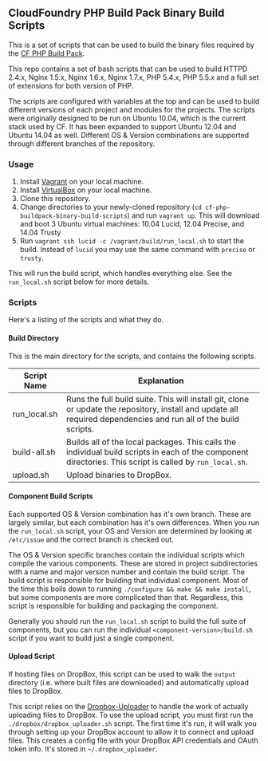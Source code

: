 ## CloudFoundry PHP Build Pack Binary Build Scripts

This is a set of scripts that can be used to build the binary files required by the [CF PHP Build Pack].

This repo contains a set of bash scripts that can be used to build HTTPD 2.4.x, Nginx 1.5.x, Nginx 1.6.x, Nginx 1.7.x, PHP 5.4.x, PHP 5.5.x and a full set of extensions for both version of PHP.  

The scripts are configured with variables at the top and can be used to build different versions of each project and modules for the projects.  The scripts were originally designed to be run on Ubuntu 10.04, which is the current stack used by CF.  It has been expanded to support Ubuntu 12.04 and Ubuntu 14.04 as well.  Different OS & Version combinations are supported through different branches of the repository.

### Usage

 1. Install [Vagrant](http://www.vagrantup.com/) on your local machine.
 2. Install [VirtualBox](https://www.virtualbox.org/) on your local machine.
 3. Clone this repository.
 4. Change directories to your newly-cloned repository (`cd cf-php-buildpack-binary-build-scripts`) and run `vagrant up`. This will download and boot 3 Ubuntu virtual machines: 10.04 Lucid, 12.04 Precise, and 14.04 Trusty
 5. Run `vagrant ssh lucid -c /vagrant/build/run_local.sh` to start the build. Instead of `lucid` you may use the same command with `precise` or `trusty`.

This will run the build script, which handles everything else.  See the `run_local.sh` script below for more details.

### Scripts

Here's a listing of the scripts and what they do.

#### Build Directory

This is the main directory for the scripts, and contains the following scripts.

|   Script Name   |   Explanation                                                 |
| --------------- | --------------------------------------------------------------|
|  run_local.sh    | Runs the full build suite.  This will install git, clone or update the repository, install and update all required dependencies and run all of the build scripts. |
|  build-all.sh    | Builds all of the local packages.  This calls the individual build scripts in each of the component directories.  This script is called by `run_local.sh`. |
|  upload.sh       | Upload binaries to DropBox. |

#### Component Build Scripts

Each supported OS & Version combination has it's own branch.  These are largely similar, but each combination has it's own differences.  When you run the `run_local.sh` script, your OS and Version are determined by looking at `/etc/issue` and the correct branch is checked out.

The OS & Version specific branches contain the individual scripts which compile the various components.  These are stored in project subdirectories with a name and major version number and contain the build script.  The build script is responsible for building that individual component.  Most of the time this boils down to running `./configure && make && make install`, but some components are more complicated than that.  Regardless, this script is responsible for building and packaging the component.

Generally you should run the `run_local.sh` script to build the full suite of components, but you can run the individual `<component-version>/build.sh` script if you want to build just a single component.

#### Upload Script

If hosting files on DropBox, this script can be used to walk the `output` directory (i.e. where built files are downloaded) and automatically upload files to DropBox.

This script relies on the [Dropbox-Uploader] to handle the work of actually uploading files to DropBox.  To use the upload script, you must first run the `./dropbox/dropbox_uploader.sh` script.  The first time it's run, it will walk you through setting up your DropBox account to allow it to connect and upload files.  This creates a config file with your DropBox API credentials and OAuth token info.  It's stored in `~/.dropbox_uploader`.


[CF PHP Build Pack]:https://github.com/dmikusa-pivotal/cf-php-build-pack
[ssh key]:https://www.debian.org/devel/passwordlessssh
[Dropbox-Uploader]:https://github.com/andreafabrizi/Dropbox-Uploader

